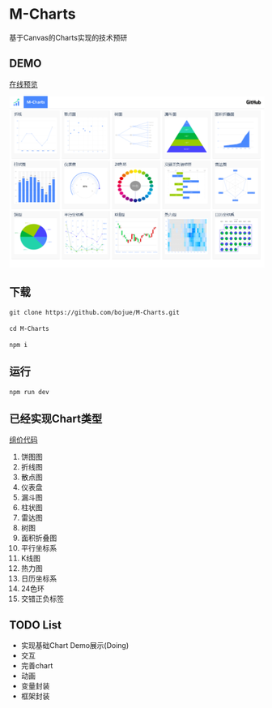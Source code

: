 # M-Charts
基于Canvas的Charts实现的技术预研

## DEMO
[在线预览](https://bojue.github.io/M-Charts)

![Demo](src/assets/demo/demo.png)

## 下载

```
git clone https://github.com/bojue/M-Charts.git

cd M-Charts

npm i
```

## 运行

```
npm run dev

```

## 已经实现Chart类型

[组价代码](https://github.com/bojue/M-Charts/tree/main/src/charts/shape)

1. 饼图图
2. 折线图
3. 散点图
4. 仪表盘
5. 漏斗图
6. 柱状图
7. 雷达图
8. 树图
9. 面积折叠图
10. 平行坐标系
11. K线图
12. 热力图
13. 日历坐标系
14. 24色环
14. 交错正负标签
## TODO List 

- 实现基础Chart Demo展示(Doing) 
- 交互
- 完善chart
- 动画
- 变量封装
- 框架封装